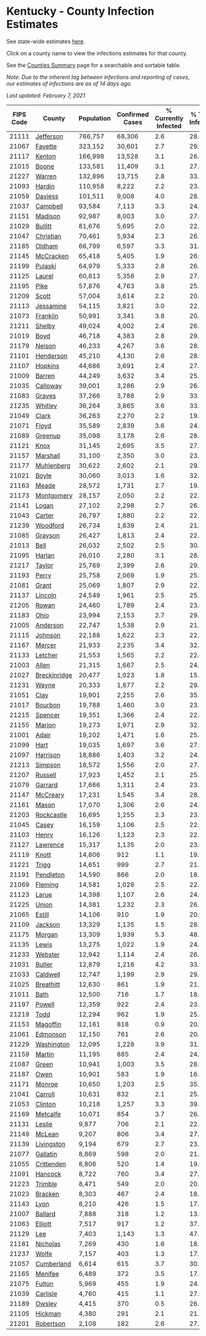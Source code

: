 # Kentucky - County Infection Estimates

See state-wide estimates [here](/infections/us-ky).

Click on a county name to view the infections estimates for that county.

See the [Counties Summary](/infections/summary-counties) page for a searchable and sortable table.

*Note: Due to the inherent lag between infections and reporting of cases, our estimates of infections are as of 14 days ago.*

*Last updated: February 7, 2021*

|   FIPS Code |                       County |   Population |   Confirmed Cases |   % Currently Infected |   % Total Infected |
|-------------|------------------------------|--------------|-------------------|------------------------|--------------------|
|       21111 |       [Jefferson](jefferson) |      766,757 |            68,306 |                    2.6 |               28.6 |
|       21067 |           [Fayette](fayette) |      323,152 |            30,601 |                    2.7 |               29.9 |
|       21117 |             [Kenton](kenton) |      166,998 |            13,528 |                    3.1 |               26.0 |
|       21015 |               [Boone](boone) |      133,581 |            11,409 |                    3.1 |               27.0 |
|       21227 |             [Warren](warren) |      132,896 |            13,715 |                    2.8 |               33.7 |
|       21093 |             [Hardin](hardin) |      110,958 |             8,222 |                    2.2 |               23.4 |
|       21059 |           [Daviess](daviess) |      101,511 |             9,008 |                    4.0 |               28.5 |
|       21037 |         [Campbell](campbell) |       93,584 |             7,113 |                    3.3 |               24.0 |
|       21151 |           [Madison](madison) |       92,987 |             8,003 |                    3.0 |               27.0 |
|       21029 |           [Bullitt](bullitt) |       81,676 |             5,695 |                    2.0 |               22.1 |
|       21047 |       [Christian](christian) |       70,461 |             5,934 |                    2.3 |               26.7 |
|       21185 |             [Oldham](oldham) |       66,799 |             6,597 |                    3.3 |               31.9 |
|       21145 |       [McCracken](mccracken) |       65,418 |             5,405 |                    1.9 |               26.0 |
|       21199 |           [Pulaski](pulaski) |       64,979 |             5,333 |                    2.8 |               26.2 |
|       21125 |             [Laurel](laurel) |       60,813 |             5,358 |                    2.9 |               27.6 |
|       21195 |                 [Pike](pike) |       57,876 |             4,763 |                    3.8 |               25.7 |
|       21209 |               [Scott](scott) |       57,004 |             3,614 |                    2.2 |               20.2 |
|       21113 |       [Jessamine](jessamine) |       54,115 |             3,821 |                    3.0 |               22.3 |
|       21073 |         [Franklin](franklin) |       50,991 |             3,341 |                    3.8 |               20.7 |
|       21211 |             [Shelby](shelby) |       49,024 |             4,002 |                    2.4 |               26.3 |
|       21019 |                 [Boyd](boyd) |       46,718 |             4,383 |                    2.8 |               29.7 |
|       21179 |             [Nelson](nelson) |       46,233 |             4,267 |                    3.6 |               28.9 |
|       21101 |       [Henderson](henderson) |       45,210 |             4,130 |                    2.6 |               28.9 |
|       21107 |           [Hopkins](hopkins) |       44,686 |             3,691 |                    2.4 |               27.3 |
|       21009 |             [Barren](barren) |       44,249 |             3,632 |                    3.4 |               25.7 |
|       21035 |         [Calloway](calloway) |       39,001 |             3,286 |                    2.9 |               26.9 |
|       21083 |             [Graves](graves) |       37,266 |             3,788 |                    2.9 |               33.2 |
|       21235 |           [Whitley](whitley) |       36,264 |             3,865 |                    3.6 |               33.0 |
|       21049 |               [Clark](clark) |       36,263 |             2,270 |                    2.2 |               19.8 |
|       21071 |               [Floyd](floyd) |       35,589 |             2,839 |                    3.6 |               24.9 |
|       21089 |           [Greenup](greenup) |       35,098 |             3,178 |                    2.6 |               28.4 |
|       21121 |                 [Knox](knox) |       31,145 |             2,695 |                    3.5 |               27.4 |
|       21157 |         [Marshall](marshall) |       31,100 |             2,350 |                    3.0 |               23.8 |
|       21177 |     [Muhlenberg](muhlenberg) |       30,622 |             2,602 |                    2.1 |               29.8 |
|       21021 |               [Boyle](boyle) |       30,060 |             3,013 |                    1.6 |               32.1 |
|       21163 |               [Meade](meade) |       28,572 |             1,731 |                    2.7 |               19.1 |
|       21173 |     [Montgomery](montgomery) |       28,157 |             2,050 |                    2.2 |               22.9 |
|       21141 |               [Logan](logan) |       27,102 |             2,298 |                    2.7 |               26.9 |
|       21043 |             [Carter](carter) |       26,797 |             1,880 |                    2.2 |               22.2 |
|       21239 |         [Woodford](woodford) |       26,734 |             1,839 |                    2.4 |               21.8 |
|       21085 |           [Grayson](grayson) |       26,427 |             1,813 |                    2.4 |               22.1 |
|       21013 |                 [Bell](bell) |       26,032 |             2,502 |                    2.5 |               30.3 |
|       21095 |             [Harlan](harlan) |       26,010 |             2,280 |                    3.1 |               28.0 |
|       21217 |             [Taylor](taylor) |       25,769 |             2,399 |                    2.6 |               29.2 |
|       21193 |               [Perry](perry) |       25,758 |             2,069 |                    1.9 |               25.4 |
|       21081 |               [Grant](grant) |       25,069 |             1,807 |                    2.9 |               22.5 |
|       21137 |           [Lincoln](lincoln) |       24,549 |             1,961 |                    2.5 |               25.3 |
|       21205 |               [Rowan](rowan) |       24,460 |             1,789 |                    2.4 |               23.0 |
|       21183 |                 [Ohio](ohio) |       23,994 |             2,153 |                    2.7 |               29.2 |
|       21005 |         [Anderson](anderson) |       22,747 |             1,538 |                    2.9 |               21.2 |
|       21115 |           [Johnson](johnson) |       22,188 |             1,622 |                    2.3 |               22.8 |
|       21167 |             [Mercer](mercer) |       21,933 |             2,235 |                    3.4 |               32.4 |
|       21133 |           [Letcher](letcher) |       21,553 |             1,565 |                    2.2 |               22.6 |
|       21003 |               [Allen](allen) |       21,315 |             1,667 |                    2.5 |               24.2 |
|       21027 | [Breckinridge](breckinridge) |       20,477 |             1,023 |                    1.8 |               15.8 |
|       21231 |               [Wayne](wayne) |       20,333 |             1,877 |                    2.2 |               29.4 |
|       21051 |                 [Clay](clay) |       19,901 |             2,255 |                    2.6 |               35.8 |
|       21017 |           [Bourbon](bourbon) |       19,788 |             1,460 |                    3.0 |               23.4 |
|       21215 |           [Spencer](spencer) |       19,351 |             1,366 |                    2.4 |               22.4 |
|       21155 |             [Marion](marion) |       19,273 |             1,971 |                    2.9 |               32.2 |
|       21001 |               [Adair](adair) |       19,202 |             1,471 |                    1.6 |               25.6 |
|       21099 |                 [Hart](hart) |       19,035 |             1,697 |                    3.6 |               27.9 |
|       21097 |         [Harrison](harrison) |       18,886 |             1,403 |                    3.2 |               24.5 |
|       21213 |           [Simpson](simpson) |       18,572 |             1,556 |                    2.0 |               27.1 |
|       21207 |           [Russell](russell) |       17,923 |             1,452 |                    2.1 |               25.7 |
|       21079 |           [Garrard](garrard) |       17,666 |             1,311 |                    2.4 |               23.5 |
|       21147 |         [McCreary](mccreary) |       17,231 |             1,545 |                    3.4 |               28.3 |
|       21161 |               [Mason](mason) |       17,070 |             1,306 |                    2.6 |               24.0 |
|       21203 |     [Rockcastle](rockcastle) |       16,695 |             1,255 |                    2.3 |               23.9 |
|       21045 |               [Casey](casey) |       16,159 |             1,106 |                    2.5 |               22.0 |
|       21103 |               [Henry](henry) |       16,126 |             1,123 |                    2.3 |               22.1 |
|       21127 |         [Lawrence](lawrence) |       15,317 |             1,135 |                    2.0 |               23.0 |
|       21119 |               [Knott](knott) |       14,806 |               912 |                    1.1 |               19.0 |
|       21221 |               [Trigg](trigg) |       14,651 |               999 |                    2.7 |               21.8 |
|       21191 |       [Pendleton](pendleton) |       14,590 |               866 |                    2.0 |               18.7 |
|       21069 |           [Fleming](fleming) |       14,581 |             1,028 |                    2.5 |               22.4 |
|       21123 |               [Larue](larue) |       14,398 |             1,107 |                    2.6 |               24.0 |
|       21225 |               [Union](union) |       14,381 |             1,232 |                    2.3 |               26.7 |
|       21065 |             [Estill](estill) |       14,106 |               910 |                    1.9 |               20.0 |
|       21109 |           [Jackson](jackson) |       13,329 |             1,135 |                    1.5 |               28.7 |
|       21175 |             [Morgan](morgan) |       13,309 |             1,939 |                    5.3 |               48.1 |
|       21135 |               [Lewis](lewis) |       13,275 |             1,022 |                    1.9 |               24.8 |
|       21233 |           [Webster](webster) |       12,942 |             1,114 |                    2.4 |               26.8 |
|       21031 |             [Butler](butler) |       12,879 |             1,216 |                    4.2 |               33.7 |
|       21033 |         [Caldwell](caldwell) |       12,747 |             1,199 |                    2.9 |               29.6 |
|       21025 |       [Breathitt](breathitt) |       12,630 |               861 |                    1.9 |               21.5 |
|       21011 |                 [Bath](bath) |       12,500 |               716 |                    1.7 |               18.2 |
|       21197 |             [Powell](powell) |       12,359 |               922 |                    2.4 |               23.1 |
|       21219 |                 [Todd](todd) |       12,294 |               962 |                    1.9 |               25.4 |
|       21153 |         [Magoffin](magoffin) |       12,161 |               818 |                    0.9 |               20.9 |
|       21061 |         [Edmonson](edmonson) |       12,150 |               761 |                    2.6 |               20.1 |
|       21229 |     [Washington](washington) |       12,095 |             1,228 |                    3.9 |               31.7 |
|       21159 |             [Martin](martin) |       11,195 |               885 |                    2.4 |               24.9 |
|       21087 |               [Green](green) |       10,941 |             1,003 |                    3.5 |               28.9 |
|       21187 |                 [Owen](owen) |       10,901 |               583 |                    1.9 |               16.9 |
|       21171 |             [Monroe](monroe) |       10,650 |             1,203 |                    2.5 |               35.1 |
|       21041 |           [Carroll](carroll) |       10,631 |               832 |                    2.1 |               25.5 |
|       21053 |           [Clinton](clinton) |       10,218 |             1,257 |                    3.3 |               39.2 |
|       21169 |         [Metcalfe](metcalfe) |       10,071 |               854 |                    3.7 |               26.1 |
|       21131 |             [Leslie](leslie) |        9,877 |               706 |                    2.1 |               22.8 |
|       21149 |             [McLean](mclean) |        9,207 |               806 |                    3.4 |               27.8 |
|       21139 |     [Livingston](livingston) |        9,194 |               679 |                    2.7 |               23.1 |
|       21077 |         [Gallatin](gallatin) |        8,869 |               598 |                    2.0 |               21.4 |
|       21055 |     [Crittenden](crittenden) |        8,806 |               520 |                    1.4 |               19.0 |
|       21091 |           [Hancock](hancock) |        8,722 |               760 |                    3.4 |               27.7 |
|       21223 |           [Trimble](trimble) |        8,471 |               549 |                    2.0 |               20.5 |
|       21023 |           [Bracken](bracken) |        8,303 |               467 |                    2.4 |               18.2 |
|       21143 |                 [Lyon](lyon) |        8,210 |               426 |                    1.5 |               17.1 |
|       21007 |           [Ballard](ballard) |        7,888 |               318 |                    1.2 |               13.0 |
|       21063 |           [Elliott](elliott) |        7,517 |               917 |                    1.2 |               37.7 |
|       21129 |                   [Lee](lee) |        7,403 |             1,143 |                    1.3 |               47.1 |
|       21181 |         [Nicholas](nicholas) |        7,269 |               430 |                    1.6 |               18.9 |
|       21237 |               [Wolfe](wolfe) |        7,157 |               403 |                    1.3 |               17.3 |
|       21057 |     [Cumberland](cumberland) |        6,614 |               615 |                    3.7 |               30.1 |
|       21165 |           [Menifee](menifee) |        6,489 |               372 |                    3.5 |               17.6 |
|       21075 |             [Fulton](fulton) |        5,969 |               455 |                    1.9 |               24.1 |
|       21039 |         [Carlisle](carlisle) |        4,760 |               415 |                    1.1 |               27.6 |
|       21189 |             [Owsley](owsley) |        4,415 |               370 |                    0.5 |               26.6 |
|       21105 |           [Hickman](hickman) |        4,380 |               291 |                    2.1 |               21.5 |
|       21201 |       [Robertson](robertson) |        2,108 |               182 |                    2.6 |               27.3 |